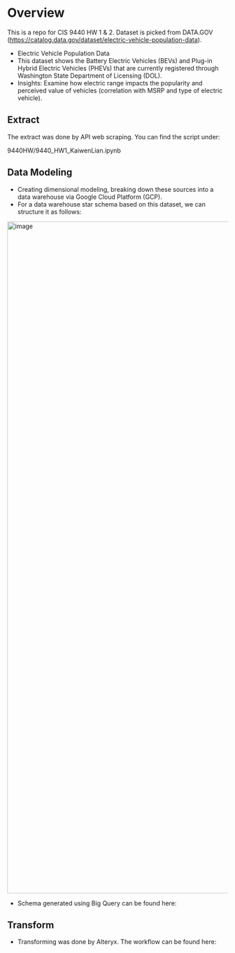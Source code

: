 # Overview

This is a repo for CIS 9440 HW 1 & 2. Dataset is picked from DATA.GOV (https://catalog.data.gov/dataset/electric-vehicle-population-data).

- Electric Vehicle Population Data
- This dataset shows the Battery Electric Vehicles (BEVs) and Plug-in Hybrid Electric Vehicles (PHEVs) that are currently registered through Washington State Department of Licensing (DOL).
- Insights: Examine how electric range impacts the popularity and perceived value of vehicles (correlation with MSRP and type of electric vehicle).


## Extract

The extract was done by API web scraping. You can find the script under: 

9440HW/9440_HW1_KaiwenLian.ipynb


## Data Modeling
- Creating dimensional modeling, breaking down these sources into a data warehouse via Google Cloud Platform (GCP). 
- For a data warehouse star schema based on this dataset, we can structure it as follows:
<img width="1535" alt="image" src="https://github.com/KaiwenLian/9440HW/assets/77905682/fa9fe8d5-ad26-48ec-aaec-00683f1704d2">

- Schema generated using Big Query can be found here:

## Transform

- Transforming was done by Alteryx. The workflow can be found here:

